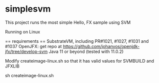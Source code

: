 # simplesvm

This project runs the most simple Hello, FX sample using SVM

Running on Linux

== requirements ==
SubstrateVM, including PR#1021, #1027, #1031 and #1037
OpenJFX: get repo at https://github.com/johanvos/openjdk-jfx/tree/develop-svm
Java 11 or beyond (tested with 11.0.2)

Modify createimage-linux.sh so that it has valid values for SVMBUILD and JFXLIB

sh createimage-linux.sh

